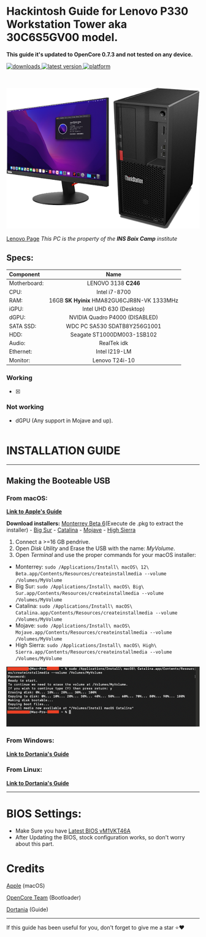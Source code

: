 # Hackintosh Guide for **Lenovo P330 Workstation Tower** aka **30C6S5GV00** model.

**This guide it's updated to OpenCore 0.7.3 and not tested on any device.**
<!-- shields -->
<div>
    <!-- downloads -->
    <a href="https://github.com/RobyRew/Lenovo-P330-Workstation-Tower_Hackintosh_OpenCore/releases">
        <img src="https://img.shields.io/github/downloads/RobyRew/Lenovo-P330-Workstation-Tower_Hackintosh_OpenCore/total" alt="downloads"/>
    </a>
    <!-- version -->
    <a href="https://github.com/RobyRew/Lenovo-P330-Workstation-Tower_Hackintosh_OpenCore/releases/latest">
        <img src="https://img.shields.io/github/release/RobyRew/Lenovo-P330-Workstation-Tower_Hackintosh_OpenCore.svg" alt="latest version"/>
    </a>
    <!-- platform -->
    <a href="https://github.com/RobyRew/Lenovo-P330-Workstation-Tower_Hackintosh_OpenCore">
        <img src="https://img.shields.io/badge/platform-macOS-lightgrey.svg" alt="platform"/>
    </a>
</div>
</br></br>

![Lenovo-P330-Workstation-Tower running macOS Big Sur](/Docs/Images/Lenovo-P330-Workstation-Tower-macOS.png)

[Lenovo Page](https://pcsupport.lenovo.com/id/en/products/workstations/thinkstation-p-series-workstations/thinkstation-p330/30c6/30c6s5gv00?linkTrack=Homepage%3ABody_Search%20Products&searchType=5&keyWordSearch=30C6S5GV00) *This PC is the property of the **INS Baix Camp** institute*


## Specs:
| Component | Name |
|:--- |:---:|
| Motherboard:  | LENOVO 3138 **C246** |
| CPU: | Intel i7-8700 |
| RAM: | 16GB **SK Hyinix** HMA82GU6CJR8N-VK 1333MHz |
| iGPU: | Intel UHD 630 (Desktop) |
| dGPU: | NVIDIA Quadro P4000 (DISABLED) |
| SATA SSD: | WDC PC SA530 SDATB8Y256G1001 |
| HDD: | Seagate ST1000DM003-1SB102 |
| Audio: | RealTek idk |
| Ethernet: | Intel I219-LM |
| Monitor: |  Lenovo T24i-10  |

### Working
- [x] 

### Not working
- dGPU (Any support in Mojave and up).


```bash
```

# INSTALLATION GUIDE

---

## Making the Booteable USB

### From macOS:
[**Link to Apple's Guide**](https://support.apple.com/en-us/HT201372)

**Download installers:** [Monterrey Beta 6](http://swcdn.apple.com/content/downloads/45/34/071-79810-A_PHL4H4X2JM/6mnb23uh2somxqw1jkxm2mos6op8qjcij8/InstallAssistant.pkg)(Execute de .pkg to extract the installer) - [Big Sur](https://itunes.apple.com/us/app/macos-big-sur/id1526878132) - [Catalina](https://itunes.apple.com/us/app/macos-catalina/id1466841314) - [Mojave](https://itunes.apple.com/us/app/macos-mojave/id1398502828) - [High Sierra](https://itunes.apple.com/us/app/macos-high-sierra/id1246284741)

1. Connect a >=16 GB pendrive.
2. Open *Disk Utility* and Erase the USB with the name: *MyVolume*.
3. Open *Terminal* and use the proper commands for your macOS installer:
- Monterrey: `sudo /Applications/Install\ macOS\ 12\ Beta.app/Contents/Resources/createinstallmedia --volume /Volumes/MyVolume`
- Big Sur: `sudo /Applications/Install\ macOS\ Big\ Sur.app/Contents/Resources/createinstallmedia --volume /Volumes/MyVolume`
- Catalina: `sudo /Applications/Install\ macOS\ Catalina.app/Contents/Resources/createinstallmedia --volume /Volumes/MyVolume`
- Mojave: `sudo /Applications/Install\ macOS\ Mojave.app/Contents/Resources/createinstallmedia --volume /Volumes/MyVolume`
- High Sierra: `sudo /Applications/Install\ macOS\ High\ Sierra.app/Contents/Resources/createinstallmedia --volume /Volumes/MyVolume`

![Terminal](/Docs/Images/Guide/BootableUSB.png)

### From Windows:

[**Link to Dortania's Guide**](https://dortania.github.io/OpenCore-Install-Guide/installer-guide/winblows-install.html)

### From Linux:

[**Link to Dortania's Guide**](https://dortania.github.io/OpenCore-Install-Guide/installer-guide/linux-install.html)


---

# BIOS Settings:
- Make Sure you have [Latest BIOS vM1VKT46A](Lenovo-P330-Workstation-Tower)
- After Updating the BIOS, stock configuration works, so don't worry about this part.


# Credits

[Apple](https://apple.com) (macOS)

[OpenCore Team](https://github.com/acidanthera/OpenCorePkg) (Bootloader)

[Dortania](https://dortania.github.io/OpenCore-Install-Guide/config-desktop.plist/coffee-lake.html#starting-point) (Guide)

---

If this guide has been useful for you, don't forget to give me a star ⭐️❤️
